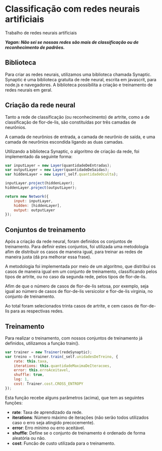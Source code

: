 # Classificação com redes neurais artificiais
Trabalho de redes neurais artificiais

***Yagan: Não sei se nossas redes são mais de classificação ou de reconhecimento de padrões.***

## Biblioteca

Para criar as redes neurais, utilizamos uma biblioteca chamada Synaptic. Synaptic é uma biblioteca gratuita de rede neural, escrita em javascrit, para node.js e navegadores. A biblioteca possibilita a criação e treinamento de redes neurais em geral.

## Criação da rede neural

Tanto a rede de classificação (ou reconhecimento) de artrite, como a de classificação de flor-de-lis, são constituídas por três camadas de neurônios. 

A camada de neurônios de entrada, a camada de neurônio de saída, e uma camada de neurônios escondida ligando as duas camadas.

Utilizando a biblioteca Synaptic, o algoritmo de criação da rede, foi implementado da seguinte forma:

```javascript
var inputLayer = new Layer(quantidadeDeEntradas);
var outputLayer = new Layer(quantidadeDeSaidas);
var hiddenLayer = new Layer(_self.quantidadeOculta);

inputLayer.project(hiddenLayer);
hiddenLayer.project(outputLayer);

return new Network({
    input: inputLayer,
    hidden: [hiddenLayer],
    output: outputLayer
});
```

## Conjuntos de treinamento

Após a criação da rede neural, foram definidos os conjuntos de treinamento. Para definir estes conjuntos, foi utilizada uma metodologia afim de distribuir os casos de maneira igual, para treinar as redes de maneira justa (dá pra melhorar essa frase).

A metodologia foi implementada por meio de um algoritmo, que distribui os casos de maneira igual em um conjunto de treinamento, classificando pelos tipos de artrite, ou no caso da segunda rede, pelos tipos de flor-de-lis. 

Afim de que o número de casos de flor-de-lis setosa, por exemplo, seja igual ao número de casos de flor-de-lis versicolor e flor-de-lis virginia, no conjunto de treinamento.

Ao total foram selecionados trinta casos de artrite, e cem casos de flor-de-lis para as respectivas redes.

## Treinamento

Para realizar o treinamento, com nossos conjuntos de treinamento já definidos, utilizamos a função train(). 

```javascript
var trainer = new Trainer(redeSynaptic);
var treino = trainer.train(_self.unidadesDeTreino, {
    rate: this.taxa,
    iterations: this.quantidadeMaximaDeIteracoes,
    error: this.erroAceitavel,
    shuffle: true,
    log: 1,
    cost: Trainer.cost.CROSS_ENTROPY
});
```

Esta função recebe alguns parâmetros (acima), que tem as seguintes funções:

* **rate**: Taxa de aprendizado da rede.
* **iterations**: Número máximo de iterações (não serão todos utilizados caso o erro seja atingido precocemente).
* **error**: Erro mínimo ou erro aceitável.
* **shuffle**: Define se o conjunto de treinamento é ordenado de forma aleatória ou não.
* **cost**: Funcão de custo utilizada para o treinamento.
